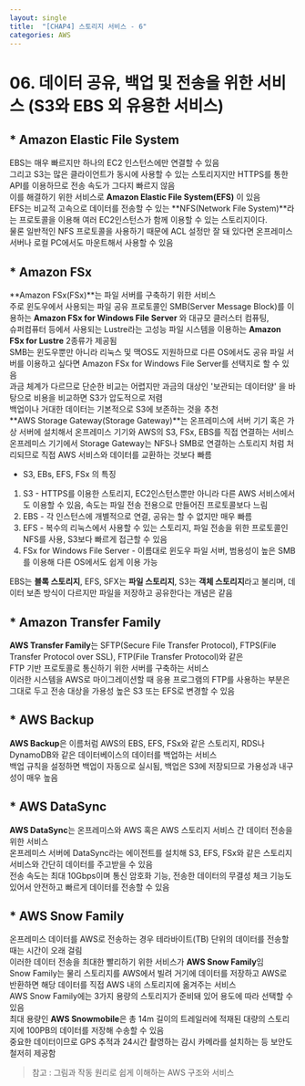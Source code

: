 ```yaml
---
layout: single
title:  "[CHAP4] 스토리지 서비스 - 6"
categories: AWS
---
```


# 06. 데이터 공유, 백업 및 전송을 위한 서비스 (S3와 EBS 외 유용한 서비스)

## * Amazon Elastic File System

EBS는 매우 빠르지만 하나의 EC2 인스턴스에만 연결할 수 있음  
그리고 S3는 많은 클라이언트가 동시에 사용할 수 있는 스토리지지만 HTTPS를 통한 API를 이용하므로 전송 속도가 그다지 빠르지 않음  
이를 해결하기 위한 서비스로 **Amazon Elastic File System(EFS)** 이 있음  
EFS는 비교적 고속으로 데이터를 전송할 수 있는 **NFS(Network File System)**라는 프로토콜을 이용해 여러 EC2인스턴스가 함께 이용할 수 있는 스토리지이다.  
물론 일반적인 NFS 프로토콜을 사용하기 때문에 ACL 설정만 잘 돼 있다면 온프레미스 서버나 로컬 PC에서도 마운트해서 사용할 수 있음  


## * Amazon FSx
  
**Amazon FSx(FSx)**는 파일 서버를 구축하기 위한 서비스  
주로 윈도우에서 사용되는 파일 공유 프로토콜인 SMB(Server Message Block)를 이용하는 **Amazon FSx for Windows File Server** 와 대규모 클러스터 컴퓨팅,  
슈퍼컴퓨터 등에서 사용되는 Lustre라는 고성능 파일 시스템을 이용하는 **Amazon FSx for Lustre** 2종류가 제공됨  
SMB는 윈도우뿐만 아니라 리눅스 및 맥OS도 지원하므로 다른 OS에서도 공유 파일 서버를 이용하고 싶다면 Amazon FSx for Windows File Server를 선택지로 할 수 있음  
과금 체계가 다르므로 단순한 비교는 어렵지만 과금의 대상인 '보관되는 데이터양' 을 바탕으로 비용을 비교하면 S3가 압도적으로 저렴  
백업이나 거대한 데이터는 기본적으로 S3에 보존하는 것을 추천  
**AWS Storage Gateway(Storage Gateway)**는 온프레미스에 서버 기기 혹은 가상 서버에 설치해서 온프레미스 기기와 AWS의 S3, FSx, EBS를 직접 연결하는 서비스  
온프레미스 기기에서 Storage Gateway는 NFS나 SMB로 연결하는 스토리지 처럼 처리되므로 직접 AWS 서비스와 데이터를 교환하는 것보다 빠름  

* S3, EBs, EFS, FSx 의 특징
1. S3 - HTTPS를 이용한 스토리지, EC2인스턴스뿐만 아니라 다른 AWS 서비스에서도 이용할 수 있음, 속도는 파일 전송 전용으로 만들어진 프로토콜보다 느림  
2. EBS - 각 인스턴스에 개별적으로 연결, 공유는 할 수 없지만 매우 빠름  
3. EFS - 복수의 리눅스에서 사용할 수 있는 스토리지, 파일 전송을 위한 프로토콜인 NFS를 사용, S3보다 빠르게 접근할 수 있음  
4. FSx for Windows File Server - 이름대로 윈도우 파일 서버, 범용성이 높은 SMB를 이용해 다른 OS에서도 쉽게 이용 가능  

EBS는 **블록 스토리지**, EFS, SFX는 **파일 스토리지**, S3는 **객체 스토리지**라고 불리며, 데이터 보존 방식이 다르지만 파일을 저장하고 공유한다는 개념은 같음  


## * Amazon Transfer Family

**AWS Transfer Family**는 SFTP(Secure File Transfer Protocol), FTPS(File Transfer Protocol over SSL), FTP(File Transfer Protocol)와 같은  
FTP 기반 프로토콜로 통신하기 위한 서버를 구축하는 서비스  
이러한 시스템을 AWS로 마이그레이션할 때 응용 프로그램의 FTP를 사용하는 부분은 그대로 두고 전송 대상을 가용성 높은 S3 또는 EFS로 변경할 수 있음   


## * AWS Backup

**AWS Backup**은 이름처럼 AWS의 EBS, EFS, FSx와 같은 스토리지, RDS나 DynamoDB와 같은 데이터베이스의 데이터를 백업하는 서비스  
백업 규칙을 설정하면 백업이 자동으로 실시됨, 백업은 S3에 저장되므로 가용성과 내구성이 매우 높음  


## * AWS DataSync

**AWS DataSync**는 온프레미스와 AWS 혹은 AWS 스토리지 서비스 간 데이터 전송을 위한 서비스  
온프레미스 서버에 DataSync라는 에이전트를 설치해 S3, EFS, FSx와 같은 스토리지 서비스와 간단히 데이터를 주고받을 수 있음  
전송 속도는 최대 10Gbps이며 통신 암호화 기능, 전송한 데이터의 무결성 체크 기능도 있어서 안전하고 빠르게 데이터를 전송할 수 있음  


## * AWS Snow Family

온프레미스 데이터를 AWS로 전송하는 경우 테라바이트(TB) 단위의 데이터를 전송할 때는 시간이 오래 걸림  
이러한 데이터 전송을 최대한 빨리하기 위한 서비스가 **AWS Snow Family**임  
Snow Family는 물리 스토리지를 AWS에서 빌려 거기에 데이터를 저장하고 AWS로 반환하면 해당 데이터를 직접 AWS 내의 스토리지에 옮겨주는 서비스  
AWS Snow Family에는 3가지 용량의 스토리지가 준비돼 있어 용도에 따라 선택할 수 있음  
최대 용량인 **AWS Snowmobile**은 총 14m 길이의 트레일러에 적재된 대량의 스토리지에 100PB의 데이터를 저장해 수송할 수 있음  
중요한 데이터이므로 GPS 추적과 24시간 촬영하는 감시 카메라를 설치하는 등 보안도 철저히 제공함  


> 참고 : 그림과 작동 원리로 쉽게 이해하는 AWS 구조와 서비스